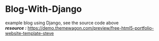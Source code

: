 # Blog-With-Django
example blog using Django, see the source code above
<br>
<i><b>resource :</b></i> https://demo.themewagon.com/preview/free-html5-portfolio-website-template-steve
